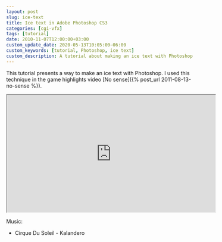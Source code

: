 ```yaml
---
layout: post
slug: ice-text
title: Ice text in Adobe Photoshop CS3
categories: [cgi-vfx]
tags: [tutorial]
date: 2010-11-07T12:00:00+03:00
custom_update_date: 2020-05-13T10:05:00−06:00
custom_keywords: [tutorial, Photoshop, ice text]
custom_description: A tutorial about making an ice text with Photoshop.
---
```

This tutorial presents a way to make an ice text with Photoshop. 
I used this technique in the game highlights video [No sense]({% post_url 2011-08-13-no-sense %}).

<div class="iframe-margins">
  <div class="iframe-ratio-16-9">
    <iframe width="560" height="315" src="https://www.youtube.com/embed/4ICl5mXvTBw" allow="accelerometer; autoplay; encrypted-media; gyroscope; picture-in-picture" allowfullscreen></iframe>
  </div>
</div>

Music:
* Cirque Du Soleil - Kalandero
